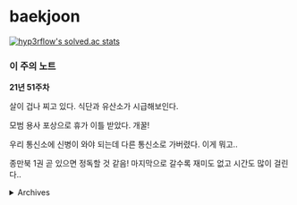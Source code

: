# baekjoon

[![hyp3rflow's solved.ac stats](https://github-readme-solvedac.hyp3rflow.vercel.app/api/?handle=chainjaxx)](https://solved.ac/chainjaxx)

### 이 주의 노트

**21년 51주차**

살이 겁나 찌고 있다. 식단과 유산소가 시급해보인다.

모범 용사 포상으로 휴가 이틀 받았다. 개꿀!

우리 통신소에 신병이 와야 되는데 다른 통신소로 가버렸다. 이게 뭐고..

종만북 1권 곧 있으면 정독할 것 같음! 마지막으로 갈수록 재미도 없고 시간도 많이 걸린다..

<details>
<summary>Archives</summary>
<br>

**21년 50주차**

전역이 30일 정도 남은 시점. 공부가 손에 잡히지 않는다. 이유를 한번 적어보겠다.

1. 사지방이 너무 춥다. 손이 시리다. 발도 시리다. 추우면 공부하기가 싫다. 이건 매년 겪는 어려움임. 추워도 공부해야 하는데,,

2. 더싱글즈, 피의 게임 등등 재미있는 TV 프로그램들이 많다. 그냥 그거 보면서 시간 보내는 게 행복하다.

3. 이거보다 웹 개발 공부가 하고 싶다. 그런데 웹 개발 공부는 안 하는 중.

4. 알고리즘 공부에 어느 정도 궤도에 오르다보니 너무 어렵다. 어느 정도의 흐름이 있는데 그 흐름이 계속 끊긴다. 하루에 2시간 넘게 공부를 안 하고 있는 중이다.

휴,, 공부해야되는데 하기 싫다..ㅎ

이번 주는 너무 바쁘고 힘든 주였다. 공부는 거의 못 했다. 정류기 설치 마무리, 배선 작업, 작명 작업 등등 작업이 많았다. 건조공기주입기에서 공기가 새는 불상사도 일어났다. 공기압이 쭉 빠지는 상황을 지켜봤을 때의 소름 돋음을 잊을 수가 없다.

좀 우울한 것 같기도 하다. 뭐 겨울이라서 그런 것 같다. 운동하면 금방 괜찮아질듯. 요즘 정신적인 스트레스가 많아서 힘들었던 것 같다. 공부하는 흐름도 놓친 것 같다. 신체적 스트레스를 통해 슬럼프를 극복해나가겠다.

컴퓨터 뭐 살지 고민도 해봤다. 그래픽 카드가 너무 비싸서 윈도우 pc는 좀 힘들 것 같더라. 그냥 맥북프로나 맥미니 살 생각 중이다. 아니면 아예 맥북에어 사는 것도 괜찮을 듯.

아 몰랑 운동이나 할래~ 오늘 마라샹궈 처음 먹어봤는데 너무 맵더라 죽을뻔

매일 브론즈 문제를 풀고는 있는데 브론즈 문제를 굳이 내가 푼 문제에 추가를 해야할까 싶은 생각이 들어서 굳이 추가는 안 하는 중.

codedamn.com 이라는 사이트에서 풀스택 코스 공부하는 중!

**21년 48주차**

- [ ] 1799번: 비숍 - 이 문제 시간 없어서 제대로 못 풂. 리뷰 꼭 해야함!
- [ ] 14939번: 불 끄기 - 리뷰도 하고 종만북에서 비슷한 유형의 문제 찾기!
- [x] 1446번: 지름길 - 211205 오늘은 돌싱글즈 보면서 쉬고 싶어서 cheating 했음,, ㅎ
  - 나만의 풀이로 풀었음. 시간복잡도는 O(N) 아니면 O(N * D)인 것 같은데 확실하지는 않음,,
  
**21년 47주차**

2주간 디피 문제만 주구장창 풀었다.

골드 이상의 디피 문제들은 아직 내가 풀기 어려운 개념들과 결합되어 있었다.

그래서 실버 위주로 풀었다. 그러다보니 골드 문제는 풀기 어려워진 몸이 돼버렸다.

이제 다시 다른 유형 문제들도 풀어야겠다..

**21년 46주차**

CLASS 6에 해당하는 문제들은 답을 보고 제출한 거나 다름이 없다.

Review 필수!!

</details>


